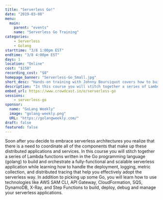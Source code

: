 ```yaml
---
title: "Serverless Go!"
date: "2019-03-08"
menu:
  main:
    parent: "events"
    name: "Serverless Go Training"
categories:
    - Serverless
    - Golang
starttime: "3/8 1:00pm EST"
endtime: "3/8 4:00pm EST"
days: 1
location: "Online"
cost: "$150"
recording_cost: "$0"
homepage_banner: "Serverless-Go_Small.jpg"
short_desc: "Hands-on training with Johnny Boursiquot covers how to build scalable serverless applications with golang."
description: "In this course you will stitch together a series of Lambda functions written in the Go programming language (golang) to build and orchestrate a fully-functional and scalable serverless application while learning how to handle the deployment, logging, metric collection, and distributed tracing that help you effectively adopt the serverless way."
embed_url: https://www.crowdcast.io/e/serverless-go
sessions:
    - serverless-go
sponsor:
  name: "GoLang Weekly"
  image: "golang-weekly.png"
  URL: "https://golangweekly.com/"
draft: false
featured: false
---
```


Soon after you decide to embrace serverless architectures you realize that there is a need to coordinate all of the components that make up these distributed applications and services. In this course you will stitch together a series of Lambda functions written in the Go programming language (golang) to build and orchestrate a fully-functional and scalable serverless application while learning how to handle the deployment, logging, metric collection, and distributed tracing that help you effectively adopt the serverless way. In addition to picking up some Go, you will learn how to use technologies like AWS SAM CLI, API Gateway, CloudFormation, SQS, DynamoDB, X-Ray, and Step Functions to build, deploy, debug and manage your serverless applications.